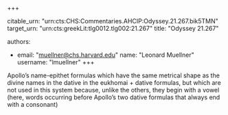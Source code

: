 +++


citable_urn: "urn:cts:CHS:Commentaries.AHCIP:Odyssey.21.267.bik5TMN"
target_urn: "urn:cts:greekLit:tlg0012.tlg002:21.267"
title: "Odyssey 21.267"

authors:
- email: "muellner@chs.harvard.edu"
  name: "Leonard Muellner"
  username: "lmuellner"
+++

<p>Apollo’s name-epithet formulas which have the same metrical shape as the divine names in the dative in the eukhomai + dative formulas, but which are not used in this system because, unlike the others, they begin with a vowel (here, words occurring before Apollo’s two dative formulas that always end with a consonant)</p>